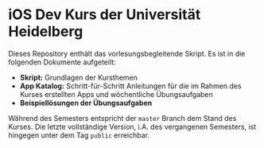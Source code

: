 # iOS Dev Kurs der Universität Heidelberg

Dieses Repository enthält das vorlesungsbegleitende Skript. Es ist in die folgenden Dokumente aufgeteilt:

- **Skript:** Grundlagen der Kursthemen
- **App Katalog:** Schritt-für-Schritt Anleitungen für die im Rahmen des Kurses erstellten Apps und wöchentliche Übungsaufgaben
- **Beispiellösungen der Übungsaufgaben**

Während des Semesters entspricht der `master` Branch dem Stand des Kurses. Die letzte vollständige Version, i.A. des vergangenen Semesters, ist hingegen unter dem Tag `public` erreichbar.
